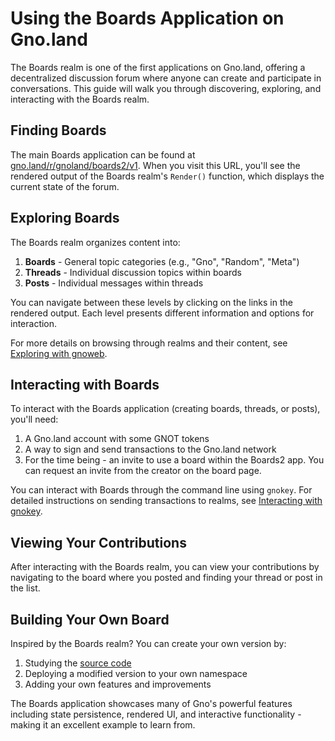 # Using the Boards Application on Gno.land

The Boards realm is one of the first applications on Gno.land, offering a
decentralized discussion forum where anyone can create and participate in
conversations. This guide will walk you through discovering, exploring, and
interacting with the Boards realm.

## Finding Boards

The main Boards application can be found at
[gno.land/r/gnoland/boards2/v1](https://gno.land/r/gnoland/boards2/v1). When you visit this
URL, you'll see the rendered output of the Boards realm's `Render()` function,
which displays the current state of the forum.

## Exploring Boards

The Boards realm organizes content into:

1. **Boards** - General topic categories (e.g., "Gno", "Random", "Meta")
2. **Threads** - Individual discussion topics within boards
3. **Posts** - Individual messages within threads

You can navigate between these levels by clicking on the links in the rendered
output. Each level presents different information and options for interaction.

For more details on browsing through realms and their content, see
[Exploring with gnoweb](./explore-with-gnoweb.md).

## Interacting with Boards

To interact with the Boards application (creating boards, threads, or posts),
you'll need:

1. A Gno.land account with some GNOT tokens
2. A way to sign and send transactions to the Gno.land network
3. For the time being - an invite to use a board within the Boards2 app. You can
request an invite from the creator on the board page. 

You can interact with Boards through the command line using `gnokey`. For
detailed instructions on sending transactions to realms, see
[Interacting with gnokey](./interact-with-gnokey.md).

## Viewing Your Contributions

After interacting with the Boards realm, you can view your contributions by
navigating to the board where you posted and finding your thread or post in the
list.

## Building Your Own Board

Inspired by the Boards realm? You can create your own version by:

1. Studying the [source code](https://gno.land/r/gnoland/boards2/v1$source&file=public.gno)
2. Deploying a modified version to your own namespace
3. Adding your own features and improvements

The Boards application showcases many of Gno's powerful features including state
persistence, rendered UI, and interactive functionality - making it an excellent
example to learn from.
